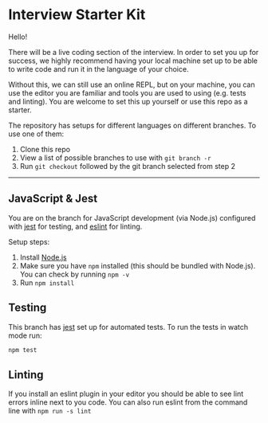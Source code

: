 # Interview Starter Kit

Hello!

There will be a live coding section of the interview. In order to set you up for success, we highly recommend having your local machine set up to be able to write code and run it in the language of your choice.

Without this, we can still use an online REPL, but on your machine, you can use the editor you are familiar and tools you are used to using (e.g. tests and linting). You are welcome to set this up yourself or use this repo as a starter.

The repository has setups for different languages on different branches. To use one of them:

1. Clone this repo
2. View a list of possible branches to use with `git branch -r`
3. Run `git checkout` followed by the git branch selected from step 2

---

## JavaScript & Jest

You are on the branch for JavaScript development (via Node.js) configured with [jest](https://jestjs.io) for testing, and [eslint](https://eslint.org) for linting.

Setup steps:

1. Install [Node.js](https://nodejs.org)
2. Make sure you have `npm` installed (this should be bundled with Node.js). You can check by running `npm -v`
3. Run `npm install`

## Testing

This branch has [jest](https://jestjs.io) set up for automated tests. To run the tests in watch mode run:

```sh
npm test
```

## Linting

If you install an eslint plugin in your editor you should be able to see lint errors inline next to you code. You can also run eslint from the command line with `npm run -s lint`
